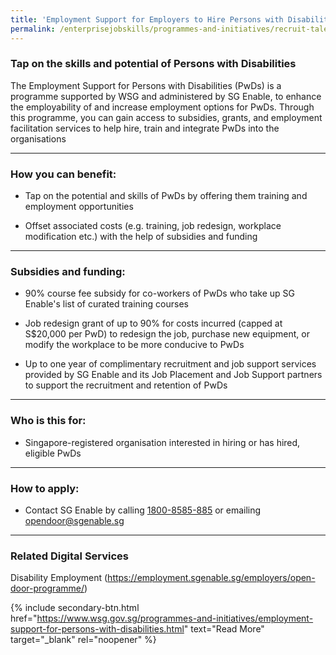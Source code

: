 ```yaml
---
title: 'Employment Support for Employers to Hire Persons with Disabilities'
permalink: /enterprisejobskills/programmes-and-initiatives/recruit-talent/employment-support-for-employers-to-hire-persons-with-disabilities/
---
```


### Tap on the skills and potential of Persons with Disabilities

The Employment Support for Persons with Disabilities (PwDs) is a programme supported by WSG and administered by SG Enable, to enhance the employability of and increase employment options for PwDs. Through this programme, you can gain access to subsidies, grants, and employment facilitation services to help hire, train and integrate PwDs into the organisations

---

### How you can benefit:

- Tap on the potential and skills of PwDs by offering them training and employment opportunities

- Offset associated costs (e.g. training, job redesign, workplace modification etc.) with the help of subsidies and funding

---

### Subsidies and funding:

- 90% course fee subsidy for co-workers of PwDs who take up SG Enable's list of curated training courses

- Job redesign grant of up to 90% for costs incurred (capped at S$20,000 per PwD) to redesign the job, purchase new equipment, or modify the workplace to be more conducive to PwDs

- Up to one year of complimentary recruitment and job support services provided by SG Enable and its Job Placement and Job Support partners to support the recruitment and retention of PwDs

---

### Who is this for:

- Singapore-registered organisation interested in hiring or has hired, eligible PwDs

---

### How to apply:

- Contact SG Enable by calling [1800-8585-885](tel:18008585885) or emailing [opendoor@sgenable.sg](mailto:opendoor@sgenable.sg)

---

### Related Digital Services

Disability Employment (https://employment.sgenable.sg/employers/open-door-programme/)

{% include secondary-btn.html href="https://www.wsg.gov.sg/programmes-and-initiatives/employment-support-for-persons-with-disabilities.html" text="Read More" target="_blank" rel="noopener" %}

<script src="/jquery/resize-tables.js"></script>
